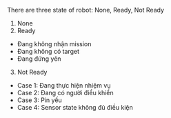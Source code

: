 There are three state of robot: None, Ready, Not Ready
1. None
2. Ready
- Đang không nhận mission
- Đang không có target
- Đang đứng yên
3. Not Ready
- Case 1: Đang thực hiện nhiệm vụ
- Case 2: Đang có người điều khiển
- Case 3: Pin yếu
- Case 4: Sensor state không đủ điều kiện
